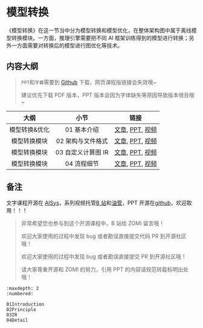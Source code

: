 <!--Copyright © ZOMI 适用于[License](https://github.com/chenzomi12/AISystem)版权许可-->

# 模型转换

《模型转换》在这一节当中分为模型转换和模型优化，在整体架构图中属于离线模型转换模块。一方面，推理引擎需要把不同 AI 框架训练得到的模型进行转换；另外一方面需要对转换后的模型进行图优化等技术。

## 内容大纲

> `PPT`和`字幕`需要到 [Github](https://github.com/chenzomi12/AISystem) 下载，网页课程版链接会失效哦~
>
> 建议优先下载 PDF 版本，PPT 版本会因为字体缺失等原因导致版本很丑哦~

| 大纲 | 小节 | 链接 |
|:--:|:--:|:--:|
| 模型转换&优化| 01 基本介绍 | [文章](./01Introduction.md), [PPT](./01Introduction.pdf), [视频](https://www.bilibili.com/video/BV1724y1z7ep/) |
| 模型转换模块 | 02 架构与文件格式| [文章](./02Principle.md), [PPT](./02Principle.pdf), [视频](https://www.bilibili.com/video/BV13P4y167sr/) |
| 模型转换模块 | 03 自定义计算图 IR | [文章](./03IR.md), [PPT](./03IR.pdf), [视频](https://www.bilibili.com/video/BV1rx4y177R9/) |
| 模型转换模块 | 04 流程细节 | [文章](./04Detail.md), [PPT](./04Detail.pdf), [视频](https://www.bilibili.com/video/BV13341197zU/) |

## 备注

文字课程开源在 [AISys](https://chenzomi12.github.io/)，系列视频托管[B 站](https://space.bilibili.com/517221395)和[油管](https://www.youtube.com/@ZOMI666/videos)，PPT 开源在[github](https://github.com/chenzomi12/AISystem)，欢迎取用！！！

> 非常希望您也参与到这个开源课程中，B 站给 ZOMI 留言哦！
> 
> 欢迎大家使用的过程中发现 bug 或者勘误直接提交代码 PR 到开源社区哦！
>
> 欢迎大家使用的过程中发现 bug 或者勘误直接提交 PR 到开源社区哦！
>
> 请大家尊重开源和 ZOMI 的努力，引用 PPT 的内容请规范转载标明出处哦！
    
```toc
:maxdepth: 2
:numbered:

01Introduction
02Principle
03IR
04Detail
```
        